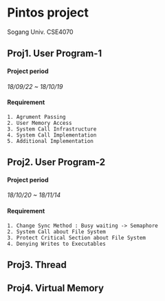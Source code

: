 Pintos project
=====================

Sogang Univ. CSE4070

## Proj1. User Program-1

#### Project period

*18/09/22 ~ 18/10/19*

#### Requirement

```
1. Agrument Passing
2. User Memory Access
3. System Call Infrastructure
4. System Call Implementation
5. Additional Implementation
```

## Proj2. User Program-2

#### Project period

*18/10/20 ~ 18/11/14*

#### Requirement

```
1. Change Sync Method : Busy waiting -> Semaphore
2. System Call about File System
3. Protect Critical Section about File System
4. Denying Writes to Executables
```

## Proj3. Thread
## Proj4. Virtual Memory
